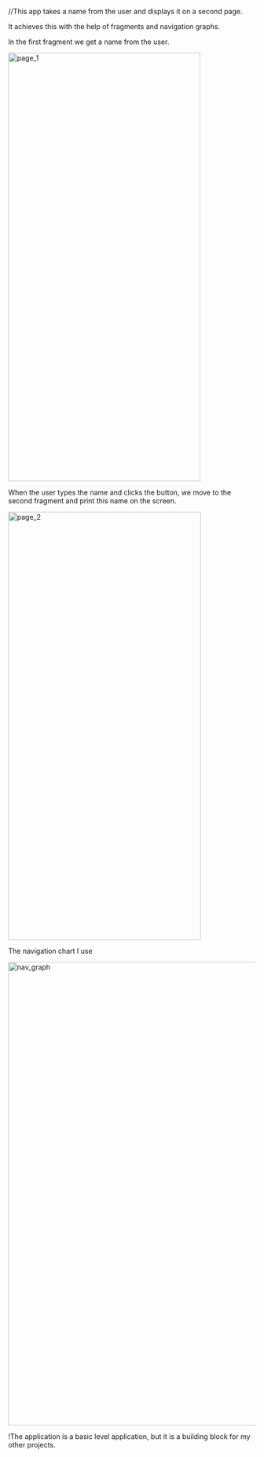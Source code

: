 //This app takes a name from the user and displays it on a second page.

It achieves this with the help of fragments and navigation graphs.

In the first fragment we get a name from the user.

<img width="391" height="872" alt="page_1" src="https://github.com/user-attachments/assets/ecc8ba44-a896-46ee-9bfa-b1a797978aa6" />

When the user types the name and clicks the button, we move to the second fragment and print this name on the screen.

<img width="392" height="871" alt="page_2" src="https://github.com/user-attachments/assets/35fea865-3353-4df1-be44-d511a328fdde" />

The navigation chart I use

<img width="867" height="943" alt="nav_graph" src="https://github.com/user-attachments/assets/326596af-94d5-46f7-8237-d41fe62de046" />

!The application is a basic level application, but it is a building block for my other projects.
